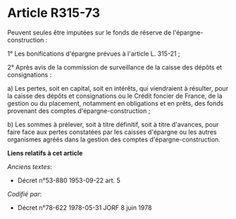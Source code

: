 # Article R315-73

Peuvent seules être imputées sur le fonds de réserve de l'épargne-construction :

1° Les bonifications d'épargne prévues à l'article L. 315-21 ;

2° Après avis de la commission de surveillance de la caisse des dépôts et consignations :

a) Les pertes, soit en capital, soit en intérêts, qui viendraient à résulter, pour la caisse des dépôts et consignations ou
le Crédit foncier de France, de la gestion ou du placement, notamment en obligations et en prêts, des fonds provenant des
comptes d'épargne-construction ;

b) Les sommes à prélever, soit à titre définitif, soit à titre d'avances, pour faire face aux pertes constatées par les
caisses d'épargne ou les autres organismes agréés dans la gestion des comptes d'épargne-construction.

**Liens relatifs à cet article**

_Anciens textes_:

  - Décret n°53-880 1953-09-22 art. 5

_Codifié par_:

  - Décret n°78-622 1978-05-31 JORF 8 juin 1978
